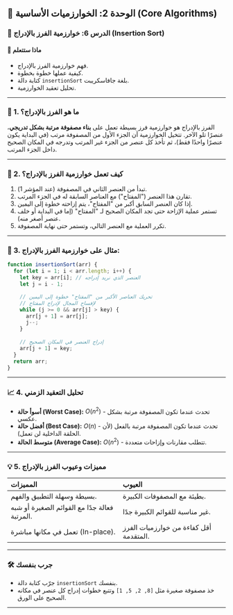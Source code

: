 ## 🧠 الوحدة 2: الخوارزميات الأساسية (Core Algorithms)

### 📘 الدرس 6: خوارزمية الفرز بالإدراج (Insertion Sort)

#### 🧠 **ماذا ستتعلم**
* فهم خوارزمية الفرز بالإدراج.
* كيفية عملها خطوة بخطوة.
* كتابة دالة `insertionSort` بلغة جافاسكريبت.
* تحليل تعقيد الخوارزمية.

***

### 📝 1. ما هو الفرز بالإدراج؟
الفرز بالإدراج هو خوارزمية فرز بسيطة تعمل على **بناء مصفوفة مرتبة بشكل تدريجي**، عنصرًا تلو الآخر. تتخيل الخوارزمية أن الجزء الأول من المصفوفة مرتب (في البداية يكون عنصرًا واحدًا فقط)، ثم تأخذ كل عنصر من الجزء غير المرتب وتدرجه في المكان الصحيح داخل الجزء المرتب.

***

### 👣 2. كيف تعمل خوارزمية الفرز بالإدراج؟
1.  تبدأ من العنصر الثاني في المصفوفة (عند المؤشر 1).
2.  تقارن هذا العنصر ("المفتاح") مع العناصر السابقة له في الجزء المرتب.
3.  إذا كان العنصر السابق أكبر من "المفتاح"، يتم إزاحته خطوة إلى اليمين.
4.  تستمر عملية الإزاحة حتى تجد المكان الصحيح لـ "المفتاح" (إما في البداية أو خلف عنصر أصغر منه).
5.  تكرر العملية مع العنصر التالي، وتستمر حتى نهاية المصفوفة.

***

### 📝 3. مثال على خوارزمية الفرز بالإدراج:

```javascript
function insertionSort(arr) {
  for (let i = 1; i < arr.length; i++) {
    let key = arr[i]; // العنصر الذي نريد إدراجه
    let j = i - 1;

    // تحريك العناصر الأكبر من "المفتاح" خطوة إلى اليمين
    // لإفساح المجال لإدراج المفتاح
    while (j >= 0 && arr[j] > key) {
      arr[j + 1] = arr[j];
      j--;
    }
    
    // إدراج العنصر في المكان الصحيح
    arr[j + 1] = key;
  }
  return arr;
}
```

***

### 📈 4. تحليل التعقيد الزمني
* **أسوأ حالة (Worst Case):** $O(n^2)$ - تحدث عندما تكون المصفوفة مرتبة بشكل عكسي.
* **أفضل حالة (Best Case):** $O(n)$ - تحدث عندما تكون المصفوفة مرتبة بالفعل (لأن الحلقة الداخلية لن تعمل).
* **متوسط الحالة (Average Case):** $O(n^2)$ - تتطلب مقارنات وإزاحات متعددة.

***

### 💡 5. مميزات وعيوب الفرز بالإدراج

| المميزات | العيوب |
| :--- | :--- |
| بسيطة وسهلة التطبيق والفهم. | بطيئة مع المصفوفات الكبيرة. |
| فعالة جدًا مع القوائم الصغيرة أو شبه المرتبة. | غير مناسبة للقوائم الكبيرة جدًا. |
| تعمل في مكانها مباشرة (In-place). | أقل كفاءة من خوارزميات الفرز المتقدمة. |

---

### 🛠️ جرب بنفسك
* جرّب كتابة دالة `insertionSort` بنفسك.
* خذ مصفوفة صغيرة مثل `[8, 2, 5, 1]` وتتبع خطوات إدراج كل عنصر في مكانه الصحيح على الورق.

---

